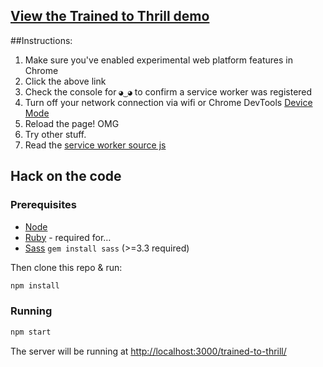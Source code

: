 ## [View the Trained to Thrill demo](https://jakearchibald.github.io/trained-to-thrill/)

##Instructions:

1. Make sure you've enabled experimental web platform features in Chrome
1. Click the above link
1. Check the console for `◕‿◕` to confirm a service worker was registered
1. Turn off your network connection via wifi or Chrome DevTools [Device Mode](https://developer.chrome.com/devtools/docs/device-mode#network-conditions)
1. Reload the page! OMG
1. Try other stuff.
1. Read the [service worker source js](https://github.com/jakearchibald/trained-to-thrill/blob/master/www/static/js-unmin/sw/index.js)

## Hack on the code

### Prerequisites

* [Node](http://nodejs.org/)
* [Ruby](https://www.ruby-lang.org/en/) - required for…
* [Sass](http://sass-lang.com/) `gem install sass` (>=3.3 required)

Then clone this repo & run:

```sh
npm install
```

### Running

```sh
npm start
```

The server will be running at
[http://localhost:3000/trained-to-thrill/](http://localhost:3000/trained-to-thrill/
)
